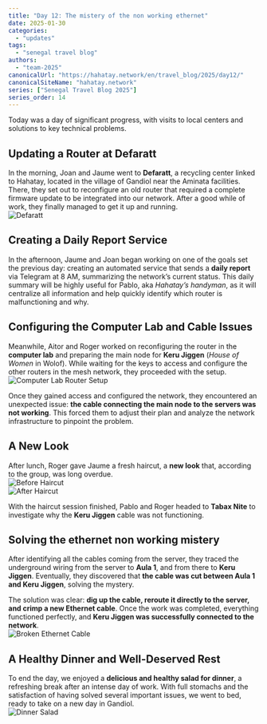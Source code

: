 ```yaml
---
title: "Day 12: The mistery of the non working ethernet"  
date: 2025-01-30
categories:  
  - "updates"  
tags:  
  - "senegal travel blog"  
authors:  
  - "team-2025"  
canonicalUrl: "https://hahatay.network/en/travel_blog/2025/day12/"
canonicalSiteName: "hahatay.network"
series: ["Senegal Travel Blog 2025"]
series_order: 14
---
```


Today was a day of significant progress, with visits to local centers and solutions to key technical problems.  

## Updating a Router at Defaratt  
In the morning, Joan and Jaume went to **Defaratt**, a recycling center linked to Hahatay, located in the village of Gandiol near the Aminata facilities. There, they set out to reconfigure an old router that required a complete firmware update to be integrated into our network. After a good while of work, they finally managed to get it up and running.  
![Defaratt](images/Defaratt.jpg "Defaratt")  

## Creating a Daily Report Service  
In the afternoon, Jaume and Joan began working on one of the goals set the previous day: creating an automated service that sends a **daily report** via Telegram at 8 AM, summarizing the network’s current status. This daily summary will be highly useful for Pablo, aka *Hahatay’s handyman*, as it will centralize all information and help quickly identify which router is malfunctioning and why.  

## Configuring the Computer Lab and Cable Issues  
Meanwhile, Aitor and Roger worked on reconfiguring the router in the **computer lab** and preparing the main node for **Keru Jiggen** (*House of Women* in Wolof). While waiting for the keys to access and configure the other routers in the mesh network, they proceeded with the setup.  
![Computer Lab Router Setup](images/ConfiguracionRouterTabaxNite.jpg "Computer Lab Router Setup")  

Once they gained access and configured the network, they encountered an unexpected issue: **the cable connecting the main node to the servers was not working**. This forced them to adjust their plan and analyze the network infrastructure to pinpoint the problem.  

## A New Look  
After lunch, Roger gave Jaume a fresh haircut, a **new look** that, according to the group, was long overdue.  
![Before Haircut](images/PeloAntes.jpg "Before Haircut")  
![After Haircut](images/PeloDespues.jpg "After Haircut")  

With the haircut session finished, Pablo and Roger headed to **Tabax Nite** to investigate why the **Keru Jiggen** cable was not functioning.  

## Solving the ethernet non working mistery
After identifying all the cables coming from the server, they traced the underground wiring from the server to **Aula 1**, and from there to **Keru Jiggen**. Eventually, they discovered that **the cable was cut between Aula 1 and Keru Jiggen**, solving the mystery.  

The solution was clear: **dig up the cable, reroute it directly to the server, and crimp a new Ethernet cable**. Once the work was completed, everything functioned perfectly, and **Keru Jiggen was successfully connected to the network**.  
![Broken Ethernet Cable](images/EthernetRoto.jpg "Broken Ethernet Cable")  

## A Healthy Dinner and Well-Deserved Rest  
To end the day, we enjoyed a **delicious and healthy salad for dinner**, a refreshing break after an intense day of work. With full stomachs and the satisfaction of having solved several important issues, we went to bed, ready to take on a new day in Gandiol.  
![Dinner Salad](images/Cena.jpg "Dinner Salad")  

